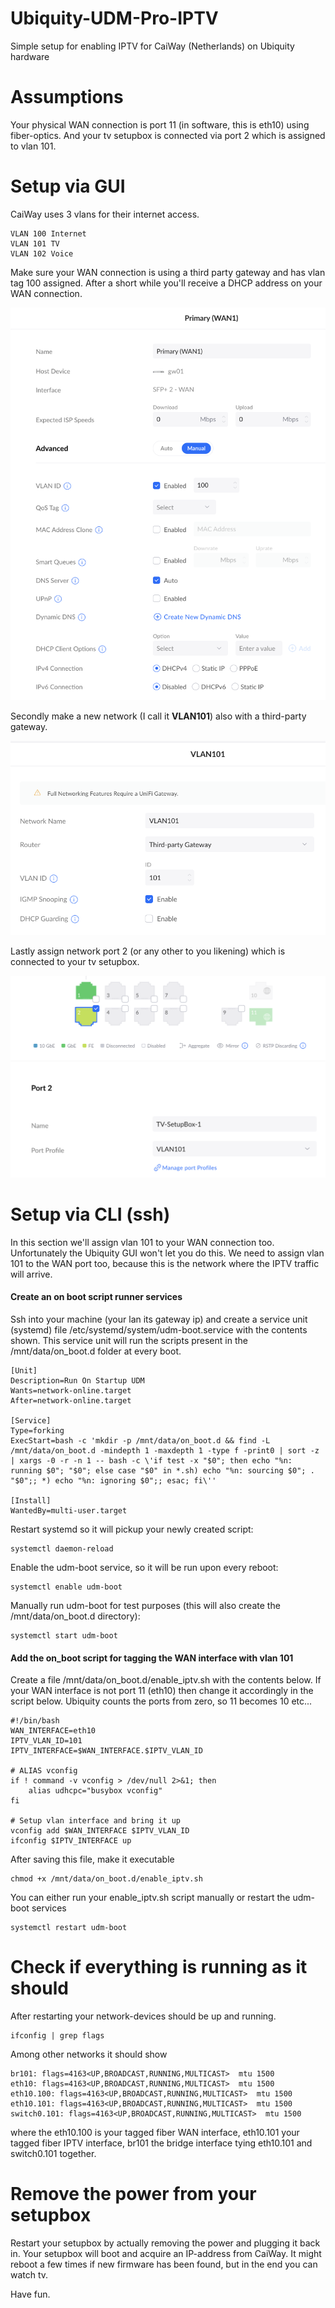 # Ubiquity-UDM-Pro-IPTV

Simple setup for enabling IPTV for CaiWay (Netherlands) on Ubiquity hardware

# Assumptions

Your physical WAN connection is port 11 (in software, this is eth10) using fiber-optics. And your 
tv setupbox is connected via port 2 which is assigned to vlan 101.

# Setup via GUI

CaiWay uses 3 vlans for their internet access.

    VLAN 100 Internet   
    VLAN 101 TV   
    VLAN 102 Voice 

Make sure your WAN connection is using a third party gateway and has vlan tag 100 assigned.
After a short while you'll receive a DHCP address on your WAN connection. 

![Primary WAN](/primary-wan.png "Primary WAN")

Secondly make a new network (I call it **VLAN101**) also with a third-party gateway.

![IPTV Network](/IPTV-Network.png "IPTV Network (VLAN101)")

Lastly assign network port 2 (or any other to you likening) which is connected to your tv setupbox.

![Port Profile](/Port-profile.png "Port Profile")

# Setup via CLI (ssh)

In this section we'll assign vlan 101 to your WAN connection too. Unfortunately the Ubiquity GUI won't let you do this.
We need to assign vlan 101 to the WAN port too, because this is the network where the IPTV traffic will arrive.


#### Create an on boot script runner services

Ssh into your machine (your lan its gateway ip) and create a service unit (systemd) file 
/etc/systemd/system/udm-boot.service with the contents shown. This service unit will run the scripts present in 
the /mnt/data/on_boot.d folder at every boot.

    [Unit]
    Description=Run On Startup UDM
    Wants=network-online.target
    After=network-online.target
    
    [Service]
    Type=forking
    ExecStart=bash -c 'mkdir -p /mnt/data/on_boot.d && find -L /mnt/data/on_boot.d -mindepth 1 -maxdepth 1 -type f -print0 | sort -z | xargs -0 -r -n 1 -- bash -c \'if test -x "$0"; then echo "%n: running $0"; "$0"; else case "$0" in *.sh) echo "%n: sourcing $0"; . "$0";; *) echo "%n: ignoring $0";; esac; fi\''
    
    [Install]
    WantedBy=multi-user.target

Restart systemd so it will pickup your newly created script:

    systemctl daemon-reload

Enable the udm-boot service, so it will be run upon every reboot:

    systemctl enable udm-boot

Manually run udm-boot for test purposes (this will also create the /mnt/data/on_boot.d directory):

    systemctl start udm-boot

#### Add the on_boot script for tagging the WAN interface with vlan 101

Create a file /mnt/data/on_boot.d/enable_iptv.sh with the contents below. If your WAN interface is not port 11 (eth10)
then change it accordingly in the script below. Ubiquity counts the ports from zero, so 11 becomes 10 etc...

    #!/bin/bash
    WAN_INTERFACE=eth10
    IPTV_VLAN_ID=101
    IPTV_INTERFACE=$WAN_INTERFACE.$IPTV_VLAN_ID
    
    # ALIAS vconfig
    if ! command -v vconfig > /dev/null 2>&1; then
        alias udhcpc="busybox vconfig"
    fi
    
    # Setup vlan interface and bring it up
    vconfig add $WAN_INTERFACE $IPTV_VLAN_ID
    ifconfig $IPTV_INTERFACE up

After saving this file, make it executable

    chmod +x /mnt/data/on_boot.d/enable_iptv.sh

You can either run your enable_iptv.sh script manually or restart the udm-boot services

    systemctl restart udm-boot

# Check if everything is running as it should

After restarting your network-devices should be up and running.

    ifconfig | grep flags

Among other networks it should show

    br101: flags=4163<UP,BROADCAST,RUNNING,MULTICAST>  mtu 1500
    eth10: flags=4163<UP,BROADCAST,RUNNING,MULTICAST>  mtu 1500
    eth10.100: flags=4163<UP,BROADCAST,RUNNING,MULTICAST>  mtu 1500
    eth10.101: flags=4163<UP,BROADCAST,RUNNING,MULTICAST>  mtu 1500
    switch0.101: flags=4163<UP,BROADCAST,RUNNING,MULTICAST>  mtu 1500

where the eth10.100 is your tagged fiber WAN interface, eth10.101 your tagged fiber IPTV interface, br101 the 
bridge interface tying eth10.101 and switch0.101 together.

# Remove the power from your setupbox

Restart your setupbox by actually removing the power and plugging it back in. Your setupbox will boot and acquire an
IP-address from CaiWay. It might reboot a few times if new firmware has been found, but in the end you can watch tv.

Have fun.